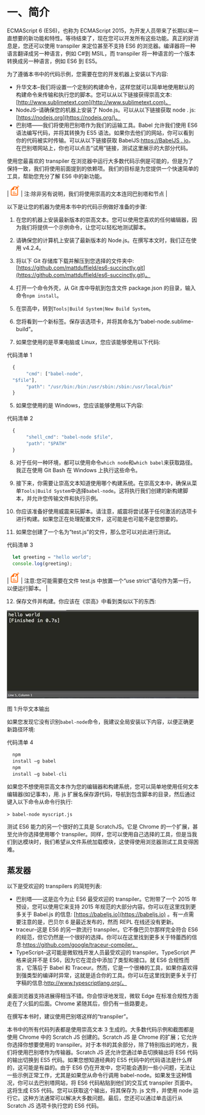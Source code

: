 # 一、简介

ECMAScript 6 (ES6)，也称为 ECMAScript 2015，为开发人员带来了长期以来一直想要的新功能和特性。等待结束了，现在您可以开发所有这些功能。真正的好消息是，您还可以使用 transpiler 来定位甚至不支持 ES6 的浏览器。编译器将一种语言翻译成另一种语言，例如 C#到 MSIL，而 transpiler 将一种语言的一个版本转换成另一种语言，例如 ES6 到 ES5。

为了遵循本书中的代码示例，您需要在您的开发机器上安装以下内容:

*   升华文本–我们将设置一个定制的构建命令，这样您就可以简单地使用默认的构建命令来传输和执行您的脚本。您可以从以下链接获得崇高文本:[http://www.sublimetext.com](http://www.sublimetext.com)。
*   NodeJS–请确保您的机器上安装了 Node.js。可以从以下链接获取 node . js:[https://nodejs.org](https://nodejs.org/)。
*   巴别塔——我们将使用巴别塔作为我们的运输工具。Babel 允许我们使用 ES6 语法编写代码，并将其转换为 ES5 语法。如果你去他们的网站，你可以看到你的代码被实时传输。可以从以下链接获取 BabelJS:[https://BabelJS . io](https://babeljs.io)。在巴别塔网站上，你也可以点击“试用”链接，测试这里展示的大部分代码。

使用您最喜欢的 transpiler 在浏览器中运行大多数代码示例是可能的，但是为了保持一致，我们将使用前面提到的依赖项。我们的目标是为您提供一个快速简单的工具，帮助您充分了解 ES6 中的新功能。

| ![](img/00003.gif) | 注:除非另有说明，我们将使用崇高的文本连同巴别塔和节点 |

以下是让您的机器为使用本书中的代码示例做好准备的步骤:

1.  在您的机器上安装最新版本的崇高文本。您可以使用您喜欢的任何编辑器，因为我们将提供一个示例命令，让您可以轻松地测试脚本。
2.  请确保您的计算机上安装了最新版本的 Node.js。在撰写本文时，我们正在使用 v4.2.4。
3.  将以下 Git 存储库下载并解压到您选择的文件夹中:[https://github.com/mattduffield/es6-succinctly.git](https://github.com/mattduffield/es6-succinctly.git)。
4.  打开一个命令外壳，从 Git 库中导航到包含文件 package.json 的目录，输入命令`npm install`。
5.  在崇高中，转到`Tools|Build System|New Build System`。

1.  您将看到一个新标签。保存该选项卡，并将其命名为“babel-node.sublime-build”。
2.  如果您使用的是苹果电脑或 Linux，您应该能够使用以下代码:

代码清单 1

```js
  {
       "cmd": ["babel-node",
  "$file"],
       "path": "/usr/bin:/bin:/usr/sbin:/sbin:/usr/local/bin"
  }

```

5.  如果您使用的是 Windows，您应该能够使用以下内容:

代码清单 2

```js
  {
       "shell_cmd": "babel-node $file",
       "path": "$PATH"
  }

```

8.  对于任何一种环境，都可以使用命令`which node`和`which babel`来获取路径。我正在使用 Git Bash 在 Windows 上执行这些命令。
9.  接下来，你需要让崇高文本知道使用哪个构建系统。在崇高文本中，确保从菜单`Tools|Build System`中选择`babel-node`。这将执行我们创建的新构建脚本，并允许您传输文件和执行示例。

7.  你应该准备好使用威震来玩脚本。请注意，威震将尝试基于任何激活的选项卡进行构建。如果您正在处理配置文件，这可能是也可能不是您想要的。
8.  如果您创建了一个名为“test.js”的文件，那么您可以对此进行测试。

代码清单 3

```js
  let greeting = "hello world";
  console.log(greeting);

```

| ![](img/00003.gif) | 注意:您可能需要在文件 test.js 中放置一个“use strict”语句作为第一行，以便运行脚本。 |

12.  保存文件并构建。你应该在《崇高》中看到类似以下的东西:

![](img/00004.jpeg)

图 1:升华文本输出

如果您发现它没有识别`babel-node`命令，我建议全局安装以下内容，以便正确更新路径环境:

代码清单 4

```js
  npm
  install –g babel
  npm
  install –g babel-cli

```

如果您不想使用崇高文本作为您的编辑器和构建系统，您可以简单地使用任何文本编辑器(如记事本)，用. js 扩展名保存源代码，导航到包含脚本的目录，然后通过键入以下命令从命令行执行:

`> babel-node myscript.js`

测试 ES6 能力的另一个很好的工具是 ScratchJS。它是 Chrome 的一个扩展，甚至允许你选择使用哪个 transpiler。同样，您可以使用自己选择的工具，但是当我们到达模块时，我们希望从文件系统加载模块，这使得使用浏览器测试工具变得困难。

## 蒸发器

以下是受欢迎的 transpilers 的简短列表:

*   巴别塔——这是迄今为止 ES6 最受欢迎的 transpiler。它附带了一个 2015 年预设，您可以使用它来支持 2015 年规范的大部分内容。你可以在这里找到更多关于 Babel.js 的信息: [https://babeljs.io](https://babeljs.io) 。有一点需要注意的是，巴贝尔 6 是最近发布的，然而 REPL 在线还没有更新。
*   traceur–这是 ES6 的另一款流行 transpiler。它不像巴贝尔那样完全符合 ES6 的规范，但它仍然是一个很好的选择。你可以在这里找到更多关于特蕾西的信息:https://github.com/google/traceur-compiler。
*   TypeScript–这可能是微软栈开发人员最受欢迎的 transpiler。TypeScript 严格来说并不是 ES6，因为它在混合中添加了类型和接口。就 ES6 合规性而言，它落后于 Babel 和 Traceur。然而，它是一个很棒的工具，如果你喜欢得到强类型的编译时异常，这就是适合你的工具。你可以在这里找到更多关于打字稿的信息:http://www.typescriptlang.org/。

桌面浏览器支持进展得相当不错。你会惊讶地发现，微软 Edge 在标准合规性方面走在了火狐的后面。Chrome 紧随其后，但仍有一些路要走。

在撰写本书时，建议使用巴别塔这样的“transpiler”。

本书中的所有代码列表都是使用崇高文本 3 生成的。大多数代码示例和截图都是使用 Chrome 中的 Scratch JS 创建的。Scratch JS 是 Chrome 的扩展；它允许你选择你想要使用的 transpiler。对于本书的其余部分，除了特别指出的地方，我们将使用巴别塔作为传输器。Scratch JS 还允许您通过单击切换输出将 ES6 代码的输出切换到 ES5 代码。如果您想知道经典的 ES5 代码中的代码语法是什么样的，这可能是有益的。由于 ES6 仍在开发中，您可能会遇到一些小问题，无法让一些示例正常工作，尤其是如果您从命令行调用 babel-node。如果发生这种情况，你可以去巴别塔网站，将 ES6 代码粘贴到他们的交互式 transpiler 页面中。这将生成 ES5 代码。您可以获取这个输出，将其保存为. js 文件，并使用 node 运行它。这种方法通常可以解决大多数问题。最后，您还可以通过单击运行从 Scratch JS 选项卡执行您的 ES6 代码。